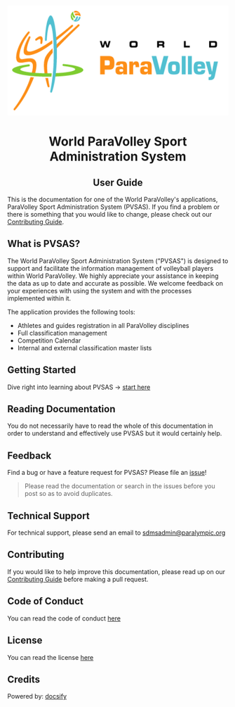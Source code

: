 <p align="center">
    <img src="https://raw.githubusercontent.com/paralympics/pvsas-user-guide/master/docs/_img/wpv-logo.png" height="250px" alt="World ParaVolley Logo">
</p>

<h1 align="center">World ParaVolley Sport Administration System</h1>
<h2 align="center">User Guide</h2>

This is the documentation for one of the World ParaVolley's applications, ParaVolley Sport Administration System (PVSAS). If you find a problem or there is something that you would like to change, please check out our [Contributing Guide](CONTRIBUTING.md).

## What is PVSAS?

The World ParaVolley Sport Administration System ("PVSAS") is designed to support and facilitate the information management of volleyball players within World ParaVolley. We highly appreciate your assistance in keeping the data as up to date and accurate as possible. We welcome feedback on your experiences with using the system and with the processes implemented within it.

The application provides the following tools:

- Athletes and guides registration in all ParaVolley disciplines
- Full classification management
- Competition Calendar
- Internal and external classification master lists

## Getting Started

Dive right into learning about PVSAS -> [start here](https://paralympics.github.io/pvsas-user-guide/#/layout-and-functionalities/access)

<!--## Troubleshooting

If you are experiencing some minor issues with PVSAS please check [Troubleshooting](https://paralympics.github.io/pvsas-user-guide/#/help/troubleshooting) or [FAQs](https://paralympics.github.io/pvsas-user-guide/#/help/faqs).-->

## Reading Documentation

You do not necessarily have to read the whole of this documentation in order to understand and effectively use PVSAS but it would certainly help.

## Feedback

Find a bug or have a feature request for PVSAS? Please file an [issue](https://github.com/paralympics/pvsas-user-guide/issues)!

> Please read the documentation or search in the issues before you post so as to avoid duplicates.

## Technical Support

For technical support, please send an email to [sdmsadmin@paralympic.org](mailto:sdmsadmin@paralympic.org)

## Contributing

If you would like to help improve this documentation, please read up on our [Contributing Guide](CONTRIBUTING.md) before making a pull request.

## Code of Conduct

You can read the code of conduct [here](CODE_OF_CONDUCT.md)

## License

You can read the license [here](LICENSE)

## Credits

Powered by: [docsify](https://docsify.js.org)

